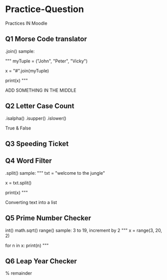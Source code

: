 # Practice-Question
Practices IN Moodle
## Q1 Morse Code translator
.join()
sample:

"""
myTuple = ("John", "Peter", "Vicky")

x = "#".join(myTuple)

print(x)
"""

ADD SOMETHING IN THE MIDDLE

## Q2 Letter Case Count
.isalpha()
.isupper()
.islower()

True & False

## Q3 Speeding Ticket

## Q4 Word Filter
.split()
sample:
"""
txt = "welcome to the jungle"

x = txt.split()

print(x)
"""

Converting text into a list

## Q5 Prime Number Checker
int()
math.sqrt() 
range()
sample: 3 to 19, increment by 2
"""
x = range(3, 20, 2)

for n in x:
  print(n)
"""
## Q6 Leap Year Checker
% remainder


